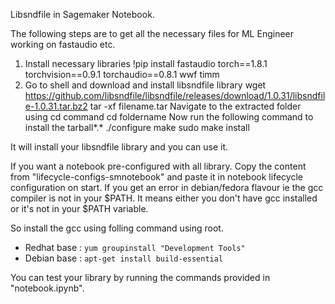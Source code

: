 Libsndfile in Sagemaker Notebook.

The following steps are to get all the necessary files for ML Engineer working on fastaudio etc.

1. Install necessary libraries 
     !pip install fastaudio torch==1.8.1 torchvision==0.9.1 torchaudio==0.8.1 wwf timm
2. Go to shell and download and install libsndfile library
     wget https://github.com/libsndfile/libsndfile/releases/download/1.0.31/libsndfile-1.0.31.tar.bz2
     tar -xf filename.tar
  Navigate to the extracted folder using cd command
     cd foldername
  Now run the following command to install the tarball*.*
     ./configure
     make
     sudo make install
     
It will install your libsndfile library and you can use it.

If you want a notebook pre-configured with all library. Copy the content from "lifecycle-configs-smnotebook" and paste it in notebook lifecycle configuration on start.
If you get an error in debian/fedora flavour ie the gcc compiler is not in your $PATH. It means either you don't have gcc installed or it's not in your $PATH variable.

So install the gcc using folling command using root.

- Redhat base : `yum groupinstall "Development Tools"`
- Debian base : `apt-get install build-essential`

You can test your library by running the commands provided in "notebook.ipynb".
